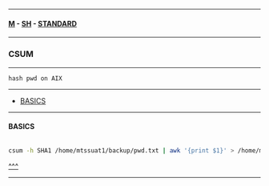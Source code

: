 
---

#### [M](https://github.com/ttltrk/TTT/blob/master/menu.md) - [SH](https://github.com/ttltrk/TTT/blob/master/SH/SH.md) - [STANDARD](https://github.com/ttltrk/TTT/blob/master/SH/STANDARD/STANDARD.md)

---

### CSUM

---

```
hash pwd on AIX
```

---

* [BASICS](#BASICS)

---

#### BASICS

```

```

```sh
csum -h SHA1 /home/mtssuat1/backup/pwd.txt | awk '{print $1}' > /home/mtssuat1/backup/bbb.log
```

[^^^](#CP)

---
